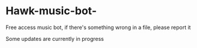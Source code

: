 # Hawk-music-bot-

Free access music bot, if there's something wrong in a file, please report it

Some updates are currently in progress
